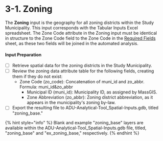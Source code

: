 # 3-1. Zoning&#x20;

The **Zoning** input is the geography for all zoning districts within the Study Municipality. This input corresponds with the Tabular Inputs Excel spreadsheet. The Zone Code attribute in the Zoning input must be identical in structure to the Zone Code field to the Zone Code in the [Required Fields](../tabular-inputs/all-adus.md) sheet, as these two fields will be joined in the automated analysis.

#### Input Preparation

* [ ] Retrieve spatial data for the zoning districts in the Study Municipality.&#x20;
* [ ] Review the zoning data attribute table for the following fields, creating them if they do not exist:
  * Zone Code (zo\_code): Concatenation of muni\_id and zo\_abbr. Formula: muni\_id\&zo\_abbr
    * Municipal ID (muni\_id): Municipality ID, as assigned by MassGIS.
    * Zone Abbreviation (zo\_abbr): Zoning district abbreviation, as it appears in the municipality's zoning by-law.
* [ ] Export the resulting file to  ADU-Analytical-Tool\_Spatial-Inputs.gdb, titled "zoning\_base."

{% hint style="info" %}
Blank and example "zoning\_base" layers are available within the ADU-Analytical-Tool\_Spatial-Inputs.gdb file, titled, "zoning\_base" and "ex\_zoning\_base," respectively.
{% endhint %}
